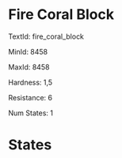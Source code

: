 # Fire Coral Block

TextId: fire_coral_block

MinId: 8458

MaxId: 8458

Hardness: 1,5

Resistance: 6


Num States: 1

# States
```

```